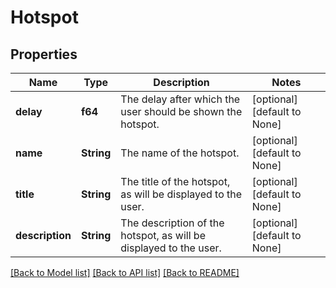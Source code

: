 # Hotspot

## Properties
Name | Type | Description | Notes
------------ | ------------- | ------------- | -------------
**delay** | **f64** | The delay after which the user should be shown the hotspot.  | [optional] [default to None]
**name** | **String** | The name of the hotspot.  | [optional] [default to None]
**title** | **String** | The title of the hotspot, as will be displayed to the user.  | [optional] [default to None]
**description** | **String** | The description of the hotspot, as will be displayed to the user.  | [optional] [default to None]

[[Back to Model list]](../README.md#documentation-for-models) [[Back to API list]](../README.md#documentation-for-api-endpoints) [[Back to README]](../README.md)


